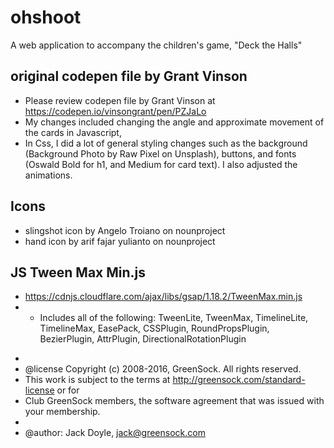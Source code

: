 # ohshoot
A web application to accompany the children's game, "Deck the Halls"

 ## original codepen file by Grant Vinson
 + Please review codepen file by Grant Vinson at https://codepen.io/vinsongrant/pen/PZJaLo
 + My changes included changing the angle and approximate movement of the cards in Javascript,
 + In Css, I did a lot of general styling changes such as the background (Background Photo by Raw Pixel on Unsplash), buttons, and fonts (Oswald Bold for h1, and Medium for card text). I also adjusted the animations.
 
 ## Icons
  + slingshot icon by Angelo Troiano on nounproject
  + hand icon by arif fajar yulianto on nounproject

  
  
  ## JS Tween Max Min.js
  + https://cdnjs.cloudflare.com/ajax/libs/gsap/1.18.2/TweenMax.min.js
  + * Includes all of the following: TweenLite, TweenMax, TimelineLite, TimelineMax, EasePack, CSSPlugin, RoundPropsPlugin, BezierPlugin, AttrPlugin, DirectionalRotationPlugin
 *
 * @license Copyright (c) 2008-2016, GreenSock. All rights reserved.
 * This work is subject to the terms at http://greensock.com/standard-license or for
 * Club GreenSock members, the software agreement that was issued with your membership.
 * 
 * @author: Jack Doyle, jack@greensock.com
  
